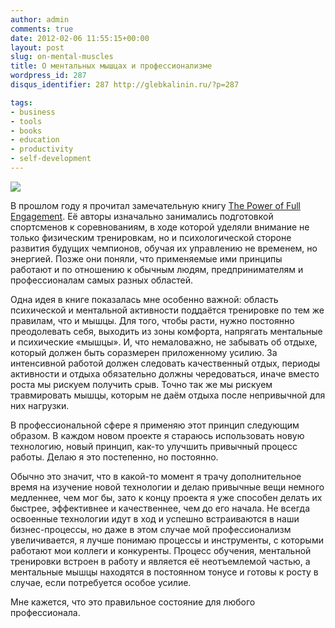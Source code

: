 ```yaml
---
author: admin
comments: true
date: 2012-02-06 11:55:15+00:00
layout: post
slug: on-mental-muscles
title: О ментальных мышцах и профессионализме
wordpress_id: 287
disqus_identifier: 287 http://glebkalinin.ru/?p=287

tags:
- business
- tools
- books
- education
- productivity
- self-development
---
```


![](http://raum7linodewp.s3.amazonaws.com/wp-content/uploads/2012/02/sebastian-newbold-coe.jpg)

В прошлом году я прочитал замечательную книгу [The Power of Full Engagement](http://www.amazon.com/gp/product/0743226747/ref=as_li_ss_tl?ie=UTF8&tag=glebkali-20&linkCode=as2&camp=1789&creative=390957&creativeASIN=0743226747). Её авторы изначально занимались подготовкой спортсменов к соревнованиям, в ходе которой уделяли внимание не только физическим тренировкам, но и психологической стороне развития будущих чемпионов, обучая их управлению не временем, но энергией. Позже они поняли, что применяемые ими принципы работают и по отношению к обычным людям, предпринимателям и профессионалам самых разных областей.

Одна идея в книге показалась мне особенно важной: область психической и ментальной активности поддаётся тренировке по тем же правилам, что и мышцы. Для того, чтобы расти, нужно постоянно преодолевать себя, выходить из зоны комфорта, напрягать ментальные и психические «мышцы». И, что немаловажно, не забывать об отдыхе, который должен быть соразмерен приложенному усилию. За интенсивной работой должен следовать качественный отдых, периоды активности и отдыха обязательно должны чередоваться, иначе вместо роста мы рискуем получить срыв. Точно так же мы рискуем травмировать мышцы, которым не даём отдыха после непривычной для них нагрузки.

В профессиональной сфере я применяю этот принцип следующим образом. В каждом новом проекте я стараюсь использовать новую технологию, новый принцип, как-то улучшить привычный процесс работы. Делаю я это постепенно, но постоянно.

Обычно это значит, что в какой-то момент я трачу дополнительное время на изучение новой технологии и делаю привычные вещи немного медленнее, чем мог бы, зато к концу проекта я уже способен делать их быстрее, эффективнее и качественнее, чем до его начала. Не всегда освоенные технологии идут в ход и успешно встраиваются в наши бизнес-процессы, но даже в этом случае мой профессионализм увеличивается, я лучше понимаю процессы и инструменты, с которыми работают мои коллеги и конкуренты. Процесс обучения, ментальной тренировки встроен в работу и является её неотъемлемой частью, а ментальные мышцы находятся в постоянном тонусе и готовы к росту в случае, если потребуется особое усилие.

Мне кажется, что это правильное состояние для любого профессионала.
